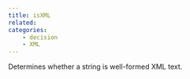 ```yaml
---
title: isXML
related:
categories:
    - decision
    - XML
---
```


Determines whether a string is well-formed XML text.